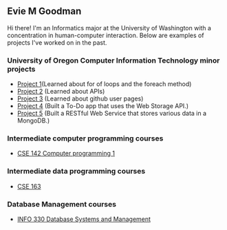 ## Evie M Goodman

Hi there! I'm an Informatics major at the University of Washington with a concentration in human-computer interaction. Below are examples of projects I've worked on in the past.

### University of Oregon Computer Information Technology minor projects
- [Project 1](https://github.com/evelyngoodman/UO-CIT281-P1)(Learned about for of loops and the foreach method)
- [Project 2](https://github.com/evelyngoodman/UO-CIT281-P2) (Learned about APIs)
- [Project 3](https://github.com/evelyngoodman/UO-CIT281-P3) (Learned about github user pages)
- [Project 4](https://github.com/evelyngoodman/UO-CIT281-P4) (Built a To-Do app that uses the Web Storage API.)
- [Project 5](https://github.com/evelyngoodman/UO-CIT281-P5) (Built a RESTful Web Service that stores various data in a MongoDB.)


### Intermediate computer programming courses
- [CSE 142 Computer programming 1](https://github.com/evelyngoodman/CSE142)

### Intermediate data programming courses
- [CSE 163](https://github.com/evelyngoodman/CSE163)

### Database Management courses
- [INFO 330 Database Systems and Management](https://github.com/evelyngoodman/INFO330)
